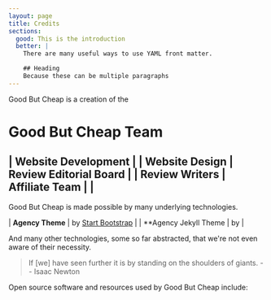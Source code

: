 ```yaml
---
layout: page
title: Credits
sections:
  good: This is the introduction
  better: |
    There are many useful ways to use YAML front matter.

    ## Heading
    Because these can be multiple paragraphs
---
```





Good But Cheap is a creation of the

# Good But Cheap Team

| **Website Development |  	  	| Website Design
| Review Editorial Board | 	  	| Review Writers
| Affiliate Team** | |
-----

Good But Cheap is made possible by many underlying technologies.

| **Agency Theme** 	| by [Start Bootstrap](https://startbootstrap.com/theme/agency) |
| **Agency Jekyll Theme | by |

And many other technologies, some so far abstracted, that we're not even aware of their necessity.

> If [we] have seen further it is by standing on the shoulders of giants.
-- Isaac Newton

Open source software and resources used by Good But Cheap include:
